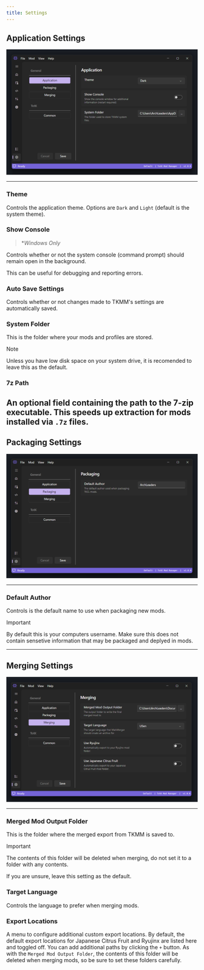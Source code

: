 ```yaml
---
title: Settings
---
```


## Application Settings

<p>
    <img width="650" src="./images/Settings_General_Application.png">
</p>

---

### Theme

Controls the application theme. Options are `Dark` and `Light` (default is the system theme).

### Show Console

> \**Windows Only*

Controls whether or not the system console (command prompt) should remain open in the background.

This can be useful for debugging and reporting errors.

### Auto Save Settings

Controls whether or not changes made to TKMM's settings are automatically saved.

### System Folder

This is the folder where your mods and profiles are stored.

> [!NOTE]
> Unless you have low disk space on your system drive, it is recomended to leave this as the default.

### 7z Path

An optional field containing the path to the 7-zip executable. This speeds up extraction for mods installed via `.7z` files.
---

## Packaging Settings

<p>
    <img width="650" src="./images/Settings_General_Packaging.png">
</p>

---

### Default Author

Controls is the default name to use when packaging new mods.

> [!IMPORTANT]
> By default this is your computers username. Make sure this does not contain sensetive information that may be packaged and deplyed in mods.

---

## Merging Settings

<p>
    <img width="650" src="./images/Settings_General_Merging.png">
</p>

---

### Merged Mod Output Folder

This is the folder where the merged export from TKMM is saved to.

> [!IMPORTANT]
> The contents of this folder will be deleted when merging, do not set it to a folder with any contents.
>
> If you are unsure, leave this setting as the default.

### Target Language

Controls the language to prefer when merging mods.

### Export Locations

A menu to configure additional custom export locations. By default, the default export locations for Japanese Citrus Fruit and Ryujinx are listed here and toggled off. You can add additional paths by clicking the `+` button. As with the `Merged Mod Output Folder`, the contents of this folder will be deleted when merging mods, so be sure to set these folders carefully. 